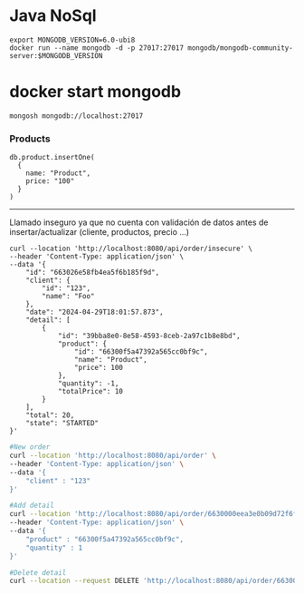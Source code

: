 # Java NoSql

```shell
export MONGODB_VERSION=6.0-ubi8
docker run --name mongodb -d -p 27017:27017 mongodb/mongodb-community-server:$MONGODB_VERSION
```

# docker start mongodb 

```shell
mongosh mongodb://localhost:27017
```

### Products
```mongodb-json
db.product.insertOne(
  {
    name: "Product",
    price: "100"
  }
)
```

---

Llamado inseguro ya que no cuenta con validación de datos antes de insertar/actualizar (cliente, productos, precio ...)
```shell
curl --location 'http://localhost:8080/api/order/insecure' \
--header 'Content-Type: application/json' \
--data '{
    "id": "663026e58fb4ea5f6b185f9d",
    "client": {
        "id": "123",
        "name": "Foo"
    },
    "date": "2024-04-29T18:01:57.873",
    "detail": [
        {
            "id": "39bba8e0-8e58-4593-8ceb-2a97c1b8e8bd",
            "product": {
                "id": "66300f5a47392a565cc0bf9c",
                "name": "Product",
                "price": 100
            },
            "quantity": -1,
            "totalPrice": 10
        }        
    ],
    "total": 20,
    "state": "STARTED"
}'
```

```sh
#New order
curl --location 'http://localhost:8080/api/order' \
--header 'Content-Type: application/json' \
--data '{
    "client" : "123"
}'

#Add detail
curl --location 'http://localhost:8080/api/order/6630000eea3e0b09d72f6f43/detail' \
--header 'Content-Type: application/json' \
--data '{
    "product" : "66300f5a47392a565cc0bf9c",
    "quantity" : 1
}'

#Delete detail
curl --location --request DELETE 'http://localhost:8080/api/order/6630000eea3e0b09d72f6f43/detail/6da38014-bb8a-46c9-b727-fbd801188bba'
```